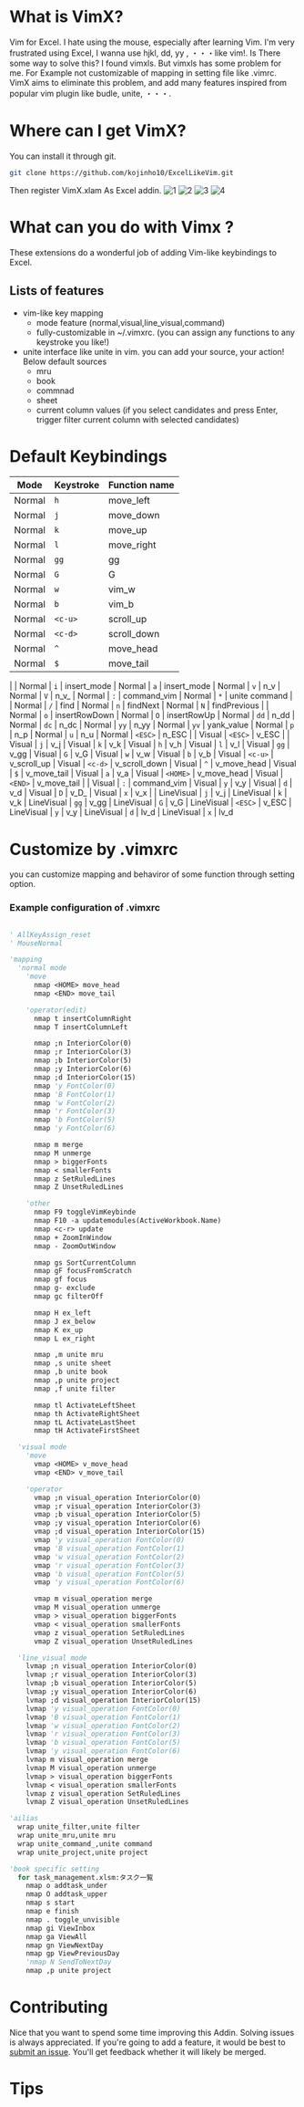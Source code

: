 # What is VimX?

Vim for Excel. I hate using the mouse, especially after learning Vim. I'm very frustrated using Excel, I wanna use hjkl, dd, yy ,  ・・・like vim!. Is There some way to solve this? I found vimxls. But vimxls has some problem for me. For Example not customizable of mapping in setting file like .vimrc. VimX aims to eliminate this problem, and add many features inspired from popular vim plugin like budle, unite, ・・・.

# Where can I get VimX?
You can install it through git.
```bash
git clone https://github.com/kojinho10/ExcelLikeVim.git
```
Then register VimX.xlam As Excel addin.
![1](./doc/img/install1.png)
![2](./doc/img/install2.png)
![3](./doc/img/install3.png)
![4](./doc/img/install4.png)

# What can you do with Vimx ?
These extensions do a wonderful job of adding Vim-like keybindings to Excel.

## Lists of features
* vim-like key mapping
  * mode feature (normal,visual,line_visual,command)
  * fully-customizable in ~/.vimxrc. (you can assign any functions to any keystroke you like!)
* unite interface like unite in vim. you can add your source, your action! Below default sources
  * mru
  * book
  * commnad
  * sheet
  * current column values (if you select candidates and press Enter, trigger filter current column with selected candidates)

# Default Keybindings
| Mode       | Keystroke | Function name                   |
| ---------- | :-------  | :------------------------------ |
| Normal     | `h`       | move_left
| Normal     | `j`         | move_down
| Normal     | `k`         | move_up
| Normal     | `l`         | move_right
| Normal     | `gg`        | gg
| Normal     | `G`         | G
| Normal     | `w`         | vim_w
| Normal     | `b`         | vim_b
| Normal     | `<c-u>`     | scroll_up
| Normal     | `<c-d>`     | scroll_down
| Normal     | `^`         | move_head
| Normal     | `$`         | move_tail
|
| Normal     | `i`         | insert_mode
| Normal     | `a`         | insert_mode
| Normal     | `v`         | n_v
| Normal     | `V`         | n_v_
| Normal     | `:`         | command_vim
| Normal     | `*`         | unite command
|
| Normal     | `/`         | find
| Normal     | `n`         | findNext
| Normal     | `N`         | findPrevious
|
| Normal     | `o`         | insertRowDown
| Normal     | `O`         | insertRowUp
| Normal     | `dd`        | n_dd
| Normal     | `dc`        | n_dc
| Normal     | `yy`        | n_yy
| Normal     | `yv`        | yank_value
| Normal     | `p`         | n_p
| Normal     | `u`         | n_u
| Normal     | `<ESC>`     | n_ESC
|
| Visual     | `<ESC>`     | v_ESC
|
| Visual     | `j`         | v_j
| Visual     | `k`         | v_k
| Visual     | `h`         | v_h
| Visual     | `l`         | v_l
| Visual     | `gg`        | v_gg
| Visual     | `G`         | v_G
| Visual     | `w`         | v_w
| Visual     | `b`         | v_b
| Visual     | `<c-u>`     | v_scroll_up
| Visual     | `<c-d>`     | v_scroll_down
| Visual     | `^`         | v_move_head
| Visual     | `$`         | v_move_tail
| Visual     | `a`         | v_a
| Visual     | `<HOME>`    | v_move_head
| Visual     | `<END>`     | v_move_tail
|
| Visual     | `:`         | command_vim
| Visual     | `y`         | v_y
| Visual     | `d`         | v_d
| Visual     | `D`         | v_D_
| Visual     | `x`         | v_x
|
| LineVisual | `j`         | v_j
| LineVisual | `k`         | v_k
| LineVisual | `gg`        | v_gg
| LineVisual | `G`         | v_G
| LineVisual | `<ESC>`     | v_ESC
| LineVisual | `y`         | v_y
| LineVisual | `d`         | lv_d
| LineVisual | `x`         | lv_d


# Customize by .vimxrc
you can customize mapping and behaviror of some function through setting option.
### Example configuration of .vimxrc
```vb

' AllKeyAssign_reset
' MouseNormal

'mapping
  'normal mode
    'move
      nmap <HOME> move_head
      nmap <END> move_tail

    'operator(edit)
      nmap t insertColumnRight
      nmap T insertColumnLeft

      nmap ;n InteriorColor(0)
      nmap ;r InteriorColor(3)
      nmap ;b InteriorColor(5)
      nmap ;y InteriorColor(6)
      nmap ;d InteriorColor(15)
      nmap 'y FontColor(0)
      nmap 'B FontColor(1)
      nmap 'w FontColor(2)
      nmap 'r FontColor(3)
      nmap 'b FontColor(5)
      nmap 'y FontColor(6)

      nmap m merge
      nmap M unmerge
      nmap > biggerFonts
      nmap < smallerFonts
      nmap z SetRuledLines
      nmap Z UnsetRuledLines

    'other
      nmap F9 toggleVimKeybinde
      nmap F10 -a updatemodules(ActiveWorkbook.Name)
      nmap <c-r> update
      nmap + ZoomInWindow
      nmap - ZoomOutWindow

      nmap gs SortCurrentColumn
      nmap gF focusFromScratch
      nmap gf focus
      nmap g- exclude
      nmap gc filterOff

      nmap H ex_left
      nmap J ex_below
      nmap K ex_up
      nmap L ex_right

      nmap ,m unite mru
      nmap ,s unite sheet
      nmap ,b unite book
      nmap ,p unite project
      nmap ,f unite filter

      nmap tl ActivateLeftSheet
      nmap th ActivateRightSheet
      nmap tL ActivateLastSheet
      nmap tH ActivateFirstSheet

  'visual mode
    'move
      vmap <HOME> v_move_head
      vmap <END> v_move_tail

    'operator
      vmap ;n visual_operation InteriorColor(0)
      vmap ;r visual_operation InteriorColor(3)
      vmap ;b visual_operation InteriorColor(5)
      vmap ;y visual_operation InteriorColor(6)
      vmap ;d visual_operation InteriorColor(15)
      vmap 'y visual_operation FontColor(0)
      vmap 'B visual_operation FontColor(1)
      vmap 'w visual_operation FontColor(2)
      vmap 'r visual_operation FontColor(3)
      vmap 'b visual_operation FontColor(5)
      vmap 'y visual_operation FontColor(6)

      vmap m visual_operation merge
      vmap M visual_operation unmerge
      vmap > visual_operation biggerFonts
      vmap < visual_operation smallerFonts
      vmap z visual_operation SetRuledLines
      vmap Z visual_operation UnsetRuledLines

  'line_visual mode
    lvmap ;n visual_operation InteriorColor(0)
    lvmap ;r visual_operation InteriorColor(3)
    lvmap ;b visual_operation InteriorColor(5)
    lvmap ;y visual_operation InteriorColor(6)
    lvmap ;d visual_operation InteriorColor(15)
    lvmap 'y visual_operation FontColor(0)
    lvmap 'B visual_operation FontColor(1)
    lvmap 'w visual_operation FontColor(2)
    lvmap 'r visual_operation FontColor(3)
    lvmap 'b visual_operation FontColor(5)
    lvmap 'y visual_operation FontColor(6)
    lvmap m visual_operation merge
    lvmap M visual_operation unmerge
    lvmap > visual_operation biggerFonts
    lvmap < visual_operation smallerFonts
    lvmap z visual_operation SetRuledLines
    lvmap Z visual_operation UnsetRuledLines

'ailias
  wrap unite_filter,unite filter
  wrap unite_mru,unite mru
  wrap unite_command_,unite command
  wrap unite_project,unite project

'book specific setting
  for task_management.xlsm:タスク一覧
    nmap o addtask_under
    nmap O addtask_upper
    nmap s start
    nmap e finish
    nmap . toggle_unvisible
    nmap gi ViewInbox
    nmap ga ViewAll
    nmap gn ViewNextDay
    nmap gp ViewPreviousDay
    'nmap N SendToNextDay
    nmap ,p unite project

```

# Contributing
Nice that you want to spend some time improving this Addin.
Solving issues is always appreciated. If you're going to add a feature,
it would be best to [submit an issue](https://github.com/kojinho10/ExcelLikeVim/issues).
You'll get feedback whether it will likely be merged.

# Tips
